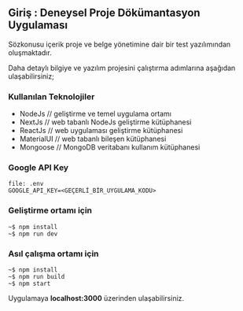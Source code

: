 ## Giriş : Deneysel Proje Dökümantasyon Uygulaması

Sözkonusu içerik proje ve belge yönetimine dair bir test yazılımından oluşmaktadır.

Daha detaylı bilgiye ve yazılım projesini çalıştırma adımlarına aşağıdan ulaşabilirsiniz;

### Kullanılan Teknolojiler

- NodeJs // geliştirme ve temel uygulama ortamı
- NextJs // web tabanlı NodeJs geliştirme kütüphanesi
- ReactJs // web uygulaması geliştirme kütüphanesi
- MaterialUI // web tabanlı bileşen kütüphanesi
- Mongoose // MongoDB veritabanı kullanım kütüphanesi

### Google API Key

    file: .env
    GOOGLE_API_KEY=<GEÇERLİ_BİR_UYGULAMA_KODU>

### Geliştirme ortamı için

    ~$ npm install
    ~$ npm run dev


### Asıl çalışma ortamı için

    ~$ npm install
    ~$ npm run build
    ~$ npm start

Uygulamaya **localhost:3000** üzerinden ulaşabilirsiniz.